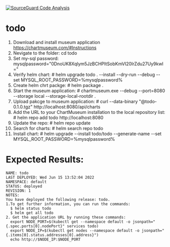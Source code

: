 [![SourceGuard Code Analysis](https://github.com/chkp-ofirs/todo/actions/workflows/SourceGuard.yml/badge.svg)](https://github.com/chkp-ofirs/todo/actions/workflows/SourceGuard.yml)

# todo
 1. Download and install museum application https://chartmuseum.com/#Instructions
 2. Nevigate to the folder: cd todo
 4. Set my-sql password: mysqlpassword="0DnoUK8Xqlym5JzBCHPItSobKmVI20IrZdu27Uy9kwI="
 5. Verify helm chart: # helm upgrade todo . --install --dry-run --debug --set MYSQL_ROOT_PASSWORD=%mysqlpassword%
 6. Create helm chrt packge: # helm package .
 7. Start the museum application: # chartmuseum.exe --debug --port=8080 --storage local --storage-local-rootdir . 
 8. Upload pakcge to museum application: #  curl --data-binary "@todo-0.1.0.tgz" http://localhost:8080/api/charts
 9. Add the URL to your ChartMuseum installation to the local repository list: # helm repo add todo http://localhost:8080
 10. Update the repo: # helm repo update
 11. Search for charts: # helm search repo todo
 12. Install chart: # helm upgrade --install todo/todo --generate-name --set MYSQL_ROOT_PASSWORD=%mysqlpassword%
 # Expected Results:
	NAME: todo
	LAST DEPLOYED: Wed Jun 15 13:52:04 2022
	NAMESPACE: default
	STATUS: deployed
	REVISION: 1
	NOTES:
	You have deployed the following release: todo.
	1.To get further information, you can run the commands:
	  $ helm status todo
	  $ helm get all todo
	2. Get the application URL by running these commands:
	  export NODE_PORT=$(kubectl get --namespace default -o jsonpath="{.spec.ports[0].nodePort}" services todo)
	  export NODE_IP=$(kubectl get nodes --namespace default -o jsonpath="{.items[0].status.addresses[0].address}")
	  echo http://$NODE_IP:$NODE_PORT
